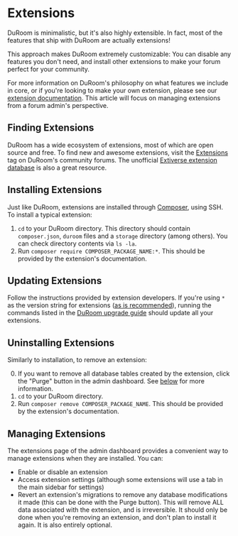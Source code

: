 # Extensions

DuRoom is minimalistic, but it's also highly extensible. In fact, most of the features that ship with DuRoom are actually extensions!

This approach makes DuRoom extremely customizable: You can disable any features you don't need, and install other extensions to make your forum perfect for your community.

For more information on DuRoom's philosophy on what features we include in core, or if you're looking to make your own extension, please see our [extension documentation](extend/README.md).
This article will focus on managing extensions from a forum admin's perspective.

## Finding Extensions

DuRoom has a wide ecosystem of extensions, most of which are open source and free. To find new and awesome extensions, visit the [Extensions](https://discuss-duroom.js.org/t/extensions) tag on DuRoom's community forums. The unofficial [Extiverse extension database](https://extiverse.com/) is also a great resource.

## Installing Extensions

Just like DuRoom, extensions are installed through [Composer](https://getcomposer.org), using SSH. To install a typical extension:

1. `cd` to your DuRoom directory. This directory should contain `composer.json`, `duroom` files and a `storage` directory (among others). You can check directory contents via `ls -la`.
2. Run `composer require COMPOSER_PACKAGE_NAME:*`. This should be provided by the extension's documentation.

## Updating Extensions

Follow the instructions provided by extension developers. If you're using `*` as the version string for extensions ([as is recommended](composer.md)), running the commands listed in the [DuRoom upgrade guide](update.md) should update all your extensions.

## Uninstalling Extensions

Similarly to installation, to remove an extension:

0. If you want to remove all database tables created by the extension, click the "Purge" button in the admin dashboard. See [below](#managing-extensions) for more information.
1. `cd` to your DuRoom directory.
2. Run `composer remove COMPOSER_PACKAGE_NAME`. This should be provided by the extension's documentation.

## Managing Extensions

The extensions page of the admin dashboard provides a convenient way to manage extensions when they are installed. You can:

- Enable or disable an extension
- Access extension settings (although some extensions will use a tab in the main sidebar for settings)
- Revert an extension's migrations to remove any database modifications it made (this can be done with the Purge button). This will remove ALL data associated with the extension, and is irreversible. It should only be done when you're removing an extension, and don't plan to install it again. It is also entirely optional.
